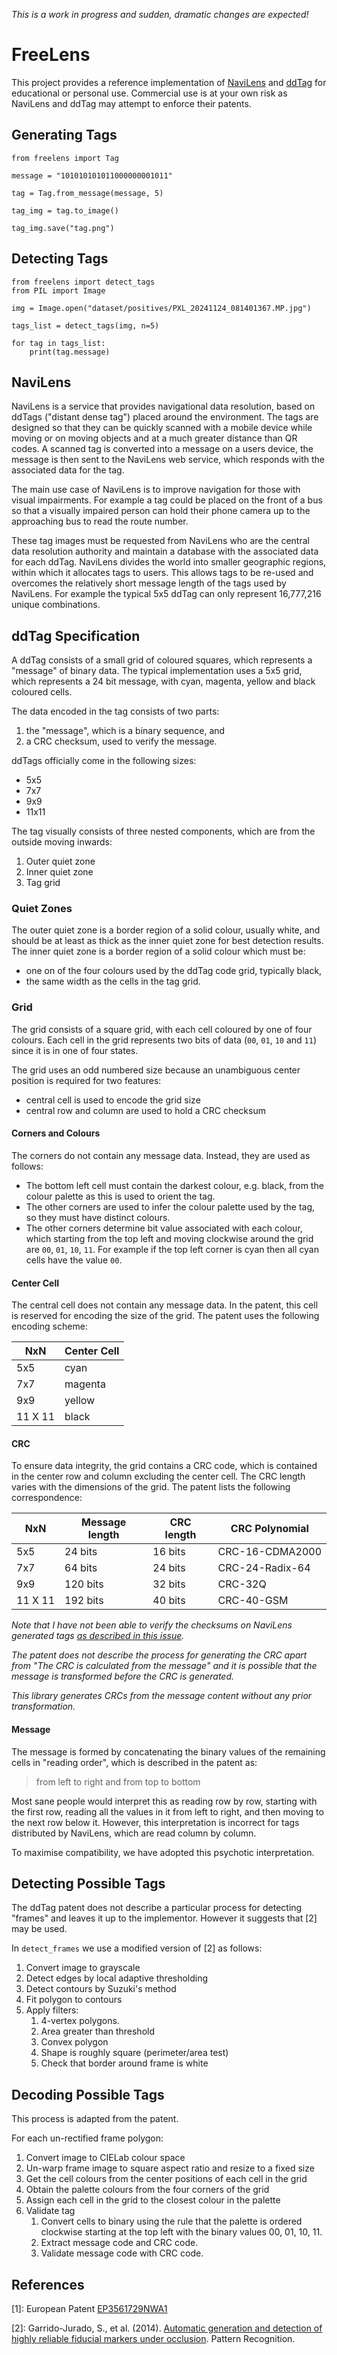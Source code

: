 *This is a work in progress and sudden, dramatic changes are expected!*

# FreeLens

This project provides a reference implementation of [NaviLens][3] and [ddTag][4] 
for educational or personal use. Commercial use is at your own risk as NaviLens and 
ddTag may attempt to enforce their patents.

## Generating Tags

```
from freelens import Tag

message = "101010101011000000001011"

tag = Tag.from_message(message, 5)

tag_img = tag.to_image()

tag_img.save("tag.png")
```

## Detecting Tags

```
from freelens import detect_tags
from PIL import Image

img = Image.open("dataset/positives/PXL_20241124_081401367.MP.jpg")

tags_list = detect_tags(img, n=5)

for tag in tags_list:
    print(tag.message)
```

## NaviLens

NaviLens is a service that provides navigational data resolution, based on ddTags ("distant dense tag")
placed around the environment. The tags are designed so that they can be quickly scanned
with a mobile device while moving or on moving objects and at a much greater distance than
QR codes. A scanned tag is converted into a message on a users device, the message is then sent 
to the NaviLens web service, which responds with the associated data for the tag.

The main use case of NaviLens is to improve navigation for those with visual impairments. 
For example a tag could be placed on the front of a bus so that a visually impaired person
can hold their phone camera up to the approaching bus to read the route number.

These tag images must be requested from NaviLens who are the central data resolution authority and
maintain a database with the associated data for each ddTag. NaviLens divides the world into smaller geographic 
regions, within which it allocates tags to users. This allows tags to be re-used and overcomes the relatively short 
message length of the tags used by NaviLens. For example the typical 5x5 ddTag can only represent 16,777,216 
unique combinations.

## ddTag Specification

A ddTag consists of a small grid of coloured squares, which represents a "message" of binary data. The typical 
implementation uses a 5x5 grid, which represents a 24 bit message, with cyan, magenta, yellow and black coloured cells.

The data encoded in the tag consists of two parts:
1. the "message", which is a binary sequence, and 
2. a CRC checksum, used to verify the message.

ddTags officially come in the following sizes:
- 5x5
- 7x7
- 9x9
- 11x11

The tag visually consists of three nested components, which are from the outside moving inwards:
1. Outer quiet zone
2. Inner quiet zone
3. Tag grid

### Quiet Zones

The outer quiet zone is a border region of a solid colour, usually white, and should be at least
as thick as the inner quiet zone for best detection results.  The inner quiet zone is a border 
region of a solid colour which must be:
- one on of the four colours used by the ddTag code grid, typically
black,
- the same width as the cells in the tag grid.

### Grid

The grid consists of a square grid, with each cell coloured by one of four colours. Each cell in the grid represents 
two bits of data (`00`, `01`, `10` and `11`) since it is in one of four states.

The grid uses an odd numbered size because an unambiguous center position is required for two features:
- central cell is used to encode the grid size
- central row and column are used to hold a CRC checksum

#### Corners and Colours

The corners do not contain any message data. Instead, they are used as follows:
- The bottom left cell must contain the darkest colour, e.g. black, from the colour palette as this is used to orient 
the tag.
- The other corners are used to infer the colour palette used by the tag, so they must have distinct colours.
- The other corners determine bit value associated with each colour, which starting from the top left and moving 
  clockwise around the grid are `00`, `01`, `10`, `11`. For example if the top left corner is cyan then all cyan cells 
  have the value `00`.

#### Center Cell

The central cell does not contain any message data. In the patent, this cell is reserved 
for encoding the size of the grid. The patent uses the following encoding scheme:

| NxN     | Center Cell |
|---------|-------------|
| 5x5     | cyan        |
| 7x7     | magenta     |
| 9x9     | yellow      |
| 11 X 11 | black       |

#### CRC

To ensure data integrity, the grid contains a CRC code, which is contained in the center row and column
excluding the center cell. The CRC length varies with the dimensions of the grid. The patent lists the following
correspondence:

| NxN     | Message length | CRC length | CRC Polynomial  |
|---------|----------------|------------|-----------------|
| 5x5     | 24 bits        | 16 bits    | CRC-16-CDMA2000 |
| 7x7     | 64 bits        | 24 bits    | CRC-24-Radix-64 |
| 9x9     | 120 bits       | 32 bits    | CRC-32Q         |
| 11 X 11 | 192 bits       | 40 bits    | CRC-40-GSM      |

*Note that I have not been able to verify the checksums on NaviLens generated tags [as described in this issue](https://github.com/sjtrny/freelens/issues/1).*

*The patent does not describe the process for generating the CRC apart from "The CRC is calculated from the message"
and it is possible that the message is transformed before the CRC is generated.*

*This library generates CRCs from the message content without any prior transformation.*

#### Message

The message is formed by concatenating the binary values of the remaining cells in "reading order",
which is described in the patent as:

> from left to right and from top to bottom

Most sane people would interpret this as reading row by row, starting with the first row, reading all the values in it 
from left to right, and then moving to the next row below it. However, this interpretation is incorrect for tags
distributed by NaviLens, which are read column by column.

To maximise compatibility, we have adopted this psychotic interpretation.

## Detecting Possible Tags

The ddTag patent does not describe a particular process for detecting "frames" and leaves
it up to the implementor. However it suggests that \[2\] may be used.

In `detect_frames` we use a modified version of \[2\] as follows:
1. Convert image to grayscale
2. Detect edges by local adaptive thresholding
3. Detect contours by Suzuki's method
4. Fit polygon to contours
5. Apply filters:
   1. 4-vertex polygons.
   2. Area greater than threshold
   3. Convex polygon
   4. Shape is roughly square (perimeter/area test)
   5. Check that border around frame is white

## Decoding Possible Tags

This process is adapted from the patent.

For each un-rectified frame polygon:
1. Convert image to CIELab colour space
2. Un-warp frame image to square aspect ratio and resize to a fixed size
3. Get the cell colours from the center positions of each cell in the grid
4. Obtain the palette colours from the four corners of the grid 
5. Assign each cell in the grid to the closest colour in the palette
6. Validate tag
   1. Convert cells to binary using the rule that the palette is ordered clockwise starting at the top left with the binary values 00, 01, 10, 11. 
   2. Extract message code and CRC code.
   3. Validate message code with CRC code.

## References

\[1\]: European Patent [EP3561729NWA1][1]

\[2\]: Garrido-Jurado, S., et al. (2014). [Automatic generation and detection of highly reliable fiducial markers under occlusion][2]. Pattern Recognition.


[1]: https://data.epo.org/publication-server/rest/v1.0/publication-dates/20191030/patents/EP3561729NWA1/document.pdf
[2]: https://cs-courses.mines.edu/csci507/schedule/24/ArUco.pdf
[3]: https://www.navilens.com
[4]: https://www.ddtags.com
